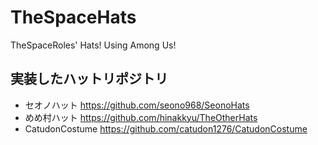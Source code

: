 # TheSpaceHats
TheSpaceRoles' Hats! Using Among Us!


## 実装したハットリポジトリ
- セオノハット
https://github.com/seono968/SeonoHats
- めめ村ハット
https://github.com/hinakkyu/TheOtherHats
- CatudonCostume
https://github.com/catudon1276/CatudonCostume

